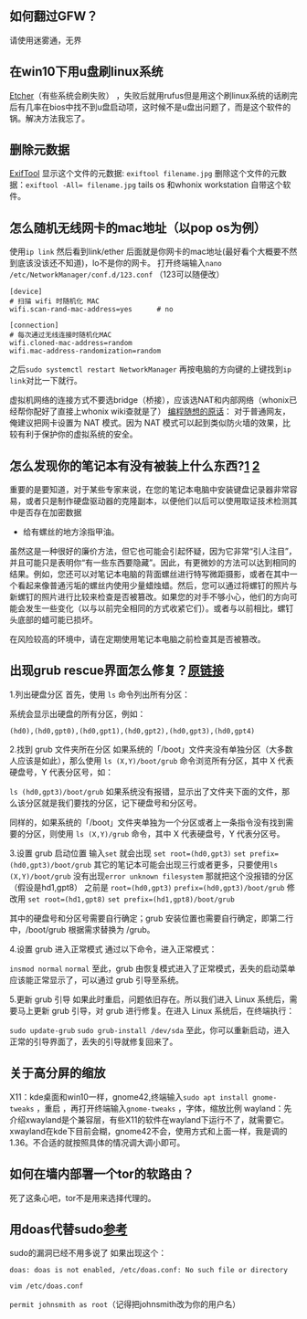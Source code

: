 ## 如何翻过GFW？
请使用迷雾通，无界

## 在win10下用u盘刷linux系统
[Etcher](https://etcher.io/)（有些系统会刷失败） ，失败后就用rufus但是用这个刷linux系统的话刷完后有几率在bios中找不到u盘启动项，这时候不是u盘出问题了，而是这个软件的锅。解决方法我忘了。



## 删除元数据
[ExifTool](https://exiftool.org/) 
显示这个文件的元数据: `exiftool filename.jpg`
删除这个文件的元数据：`exiftool -All= filename.jpg`
tails os 和whonix workstation 自带这个软件。

## 怎么随机无线网卡的mac地址（以pop os为例）
使用`ip link` 然后看到link/ether 后面就是你网卡的mac地址(最好看个大概要不然到底该没该还不知道)，lo不是你的网卡。
打开终端输入`nano /etc/NetworkManager/conf.d/123.conf` （123可以随便改）
```
[device]
# 扫描 wifi 时随机化 MAC
wifi.scan-rand-mac-address=yes      # no

[connection]
# 每次通过无线连接时随机化MAC
wifi.cloned-mac-address=random
wifi.mac-address-randomization=random
```

之后`sudo systemctl restart NetworkManager`
再按电脑的方向键的上键找到`ip link`对比一下就行。


虚拟机网络的连接方式不要选bridge（桥接），应该选NAT和内部网络（whonix已经帮你配好了直接上whonix wiki查就是了）
[编程随想的原话](https://program-think.blogspot.com/2012/12/system-vm-5.html)：
对于普通网友，俺建议把网卡设置为 NAT 模式。因为 NAT 模式可以起到类似防火墙的效果，比较有利于保护你的虚拟系统的安全。

## 怎么发现你的笔记本有没有被装上什么东西?[1](https://anonymousplanet-ng.org/guide.html#physically-tamper-protect-your-laptop) [2](https://mullvad.net/en/help/how-tamper-protect-laptop/)
重要的是要知道，对于某些专家来说，在您的笔记本电脑中安装键盘记录器非常容易，或者只是制作硬盘驱动器的克隆副本，以便他们以后可以使用取证技术检测其中是否存在加密数据

- 给有螺丝的地方涂指甲油。

虽然这是一种很好的廉价方法，但它也可能会引起怀疑，因为它非常“引人注目”，并且可能只是表明你“有一些东西要隐藏”。因此，有更微妙的方法可以达到相同的结果。例如，您还可以对笔记本电脑的背面螺丝进行特写微距摄影，或者在其中一个看起来像普通污垢的螺丝内使用少量蜡烛蜡。然后，您可以通过将螺钉的照片与新螺钉的照片进行比较来检查是否被篡改。如果您的对手不够小心，他们的方向可能会发生一些变化（以与以前完全相同的方式收紧它们）。或者与以前相比，螺钉头底部的蜡可能已损坏。

在风险较高的环境中，请在定期使用笔记本电脑之前检查其是否被篡改。

## 出现grub rescue界面怎么修复？[原链接](https://sspai.com/post/55875)

1.列出硬盘分区
首先，使用 `ls` 命令列出所有分区：

系统会显示出硬盘的所有分区，例如：

`(hd0),(hd0,gpt0),(hd0,gpt1),(hd0,gpt2),(hd0,gpt3),(hd0,gpt4)`

2.找到 grub 文件夹所在分区
如果系统的「/boot」文件夹没有单独分区（大多数人应该是如此），那么使用 `ls (X,Y)/boot/grub` 命令浏览所有分区，其中 X 代表硬盘号，Y 代表分区号，如：

`ls (hd0,gpt3)/boot/grub`
如果系统没有报错，显示出了文件夹下面的文件，那么该分区就是我们要找的分区，记下硬盘号和分区号。

同样的，如果系统的「/boot」文件夹单独为一个分区或者上一条指令没有找到需要的分区，则使用 `ls (X,Y)/grub` 命令，其中 X 代表硬盘号，Y 代表分区号。

3.设置 grub 启动位置
输入`set`
就会出现
`set root=(hd0,gpt3)`
`set prefix=(hd0,gpt3)/boot/grub`
其它的笔记本可能会出现三行或者更多，只要使用`ls (X,Y)/boot/grub`
没有出现`error unknown filesystem` 那就把这个没报错的分区（假设是hd1,gpt8）
之前是
`root=(hd0,gpt3)`
`prefix=(hd0,gpt3)/boot/grub`
修改用
`set root=(hd1,gpt8)`
`set prefix=(hd1,gpt8)/boot/grub`

其中的硬盘号和分区号需要自行确定；grub 安装位置也需要自行确定，即第二行中，/boot/grub 根据需求替换为 /grub。

4.设置 grub 进入正常模式
通过以下命令，进入正常模式：

`insmod normal`
`normal`
至此，grub 由恢复模式进入了正常模式，丢失的启动菜单应该能正常显示了，可以通过 grub 引导至系统。

5.更新 grub 引导
如果此时重启，问题依旧存在。所以我们进入 Linux 系统后，需要马上更新 grub 引导，对 grub 进行修复。在进入 Linux 系统后，在终端执行：

`sudo update-grub`
`sudo grub-install /dev/sda`
至此，你可以重新启动，进入正常的引导界面了，丢失的引导就修复回来了。

## 关于高分屏的缩放
X11：kde桌面和win10一样，gnome42,终端输入`sudo apt install gnome-tweaks`
，重启 ，再打开终端输入`gnome-tweaks` ，字体，缩放比例 
wayland：先介绍xwayland是个兼容层，有些X11的软件在wayland下运行不了，就需要它。xwayland在kde下目前会糊，gnome42不会，使用方式和上面一样，我是调的1.36。不合适的就按照具体的情况调大调小即可。

## 如何在墙内部署一个tor的软路由？
死了这条心吧，tor不是用来选择代理的。

## 用doas代替sudo[参考](https://sspai.com/post/64843)
sudo的漏洞已经不用多说了
如果出现这个：

`doas: doas is not enabled, /etc/doas.conf: No such file or directory`

`vim /etc/doas.conf`

`permit johnsmith as root`（记得把johnsmith改为你的用户名）
